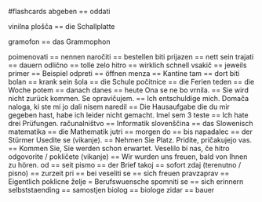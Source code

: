 #flashcards
abgeben == oddati
<!--SR:!2024-10-08,1,230-->
vinilna plošča == die Schallplatte
<!--SR:!2024-10-08,1,228-->
gramofon == das Grammophon
<!--SR:!2024-10-09,2,248-->
poimenovati == nennen
naročiti == bestellen
biti prijazen == nett sein
trajati == dauern
odlično == tolle
zelo hitro == wirklich schnell
vsakič == jeweils
primer == Beispiel
odpreti == öffnen
menza == Kantine
tam == dort
biti bolan == krank sein
šola == die Schule
počitnice == die Ferien
teden == die Woche
potem == danach
danes == heute
Ona se ne bo vrnila. == Sie wird nicht zurück kommen.
Se opravičujem. == Ich entschuldige mich.
Domača naloga, ki ste mi jo dali nisem naredil == Die Hausaufgabe die du mir gegeben hast, habe ich leider nicht gemacht.
Imel sem 3 teste == Ich hate drei Prüfungen.
računalništvo == Informatik
slovenščina == das Slowenisch
matematika == die Mathematik
jutri == morgen
do == bis
napadalec == der Stürmer
Usedite se (vikanje). == Nehmen Sie Platz.
Pridite, pričakujejo vas. == Kommen Sie, Sie werden schon erwartet.
Veselilo bi nas, če hitro odgovorite / pokličete (vikanje) == Wir wurden uns freuen, bald von Ihnen zu hören.
od == seit
pismo == der Brief
takoj == sofort
zdaj (terenutno / pisno) == zurzeit
pri == bei
veseliti se == sich freuen
pravzaprav == Eigentlich
poklicne želje = Berufswuensche
spomniti se == sich erinnern
selbststaending == samostjen
biolog == biologe
zidar == bauer